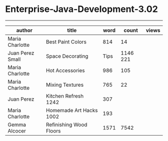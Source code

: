 # Enterprise-Java-Development-3.02

---
|author|title|word|count|views|
|------|-----|----|-----|-----|
|Maria Charlotte|Best Paint Colors|814|14|
|Juan Perez	Small|Space Decorating|Tips|1146	221|
|Maria Charlotte|Hot Accessories|986|105|
|Maria Charlotte|Mixing Textures|765|22|
|Juan Perez|Kitchen Refresh	1242|307|
|Maria Charlotte|Homemade Art Hacks	1002|193|
|Gemma Alcocer|Refinishing Wood Floors|1571|7542|
